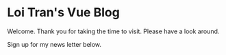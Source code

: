 # Loi Tran's Vue Blog

Welcome. Thank you for taking the time to visit. Please have a look around.

Sign up for my news letter below.